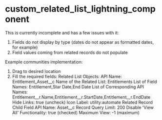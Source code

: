 # custom_related_list_lightning_component
This is currently incomplete and has a few issues with it:
1) Fields do not display by type (dates do not appear as formatted dates, for example)
2) Field values coming from related records do not populate

Example communities implementation:
1) Drag to desired location
2) Fill the required fields:
	Related List Objects: API Name: Entitlement_Asset__c
	Name of the Related List: Entitlements
	List of Field Names: Entitlement,Star Date,End Date
	List of Corresponding API Names: Entitlement__r.Name,Entitlement__r.StartDate,Entitlement__r.EndDate
	Hide Links: true (uncheck)
	Icon Label: utility:automate
	Related Record Child Field API Name: Asset__c
	Record Query Limit: 200
	Disable 'View All' Functionality: true (checked)
	Maximum View: -1 (maximum)